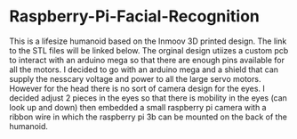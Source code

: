 # Raspberry-Pi-Facial-Recognition
This is a lifesize humanoid based on the Inmoov 3D printed design. The link to the STL files will be linked below. The orginal design utiizes a custom pcb to interact with an arduino mega so that there are enough pins available for all the motors. I decided to go with an arduino mega and a shield that can supply the nesscary voltage and power to all the large servo motors. However for the head there is no sort of camera design for the eyes. I decided adjust 2 pieces in the eyes so that there is mobility in the eyes (can look up and down) then embedded a small raspberry pi camera with a ribbon wire in which the raspberry pi 3b can be mounted on the back of the humanoid. 
